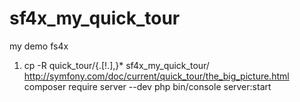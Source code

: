 # sf4x_my_quick_tour
my demo fs4x
1. cp -R quick_tour/{.[!.],}* sf4x_my_quick_tour/
    http://symfony.com/doc/current/quick_tour/the_big_picture.html
    composer require server --dev
    php bin/console server:start
